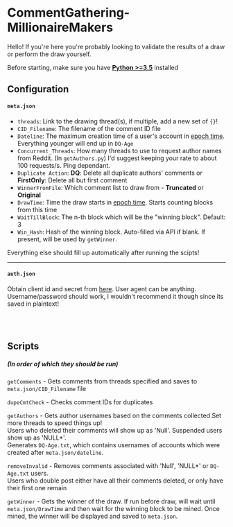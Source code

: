 # CommentGathering-MillionaireMakers
Hello! If you're here you're probably looking to validate the results of a draw or perform the draw yourself. 

Before starting, make sure you have **[Python >=3.5][py-org]** installed

## Configuration
#### `meta.json`
  - `threads`: Link to the drawing thread(s), if multiple, add a new set of `{}`!
  - `CID_Filename`: The filename of the comment ID file
  - `Dateline`: The maximum creation time of a user's account in [epoch time]. Everything younger will end up in `DQ-Age`
  - `Concurrent_Threads`: How many threads to use to request author names from Reddit. (In `getAuthors.py`)
                          I'd suggest keeping your rate to about 100 requests/s. Ping dependant.
  - `Duplicate Action`: **DQ**: Delete all duplicate authors' comments or **FirstOnly**: Delete all but first comment 
  - `WinnerFromFile`: Which comment list to draw from - **Truncated** or **Original**
  - `DrawTime`: Time the draw starts in [epoch time]. Starts counting blocks from this time
  - `WaitTillBlock`: The n-th block which will be the "winning block". Default: 3 
  - `Win_Hash`: Hash of the winning block. Auto-filled via API if blank. If present, will be used by `getWinner`.

Everything else should fill up automatically after running the scipts!

---  

#### `auth.json`
Obtain client id and secret from [here](https://www.reddit.com/prefs/apps/). User agent can be anything.
<br/>Username/password should work, I wouldn't recommend it though since its saved in plaintext!

<br/><br/>

## Scripts
##### (In order of which they should be run)
`getComments` - Gets comments from threads specified and saves to `meta.json/CID_Filename` file

`dupeCmtCheck` - Checks comment IDs for duplicates

`getAuthors` - Gets author usernames based on the comments collected.Set more threads to speed things up!
<br/>Users who deleted their comments will show up as 'Null'. Suspended users show up as 'NULL*'.
<br/>Generates `DQ-Age.txt`, which contains usernames of accounts which were created after `meta.json/dateline`.

`removeInvalid` - Removes comments associated with 'Null', 'NULL*' or `DQ-Age.txt` users.
<br/>Users who double post either have all their comments deleted, or only have their first one remain

`getWinner` - Gets the winner of the draw. If run before draw, will wait until `meta.json/DrawTime` and then wait for the winning block to be mined. 
Once mined, the winner will be displayed and saved to `meta.json`. 

[py-org]: <https://www.python.org/downloads/>
[epoch time]: <https://www.epochconverter.com/>
